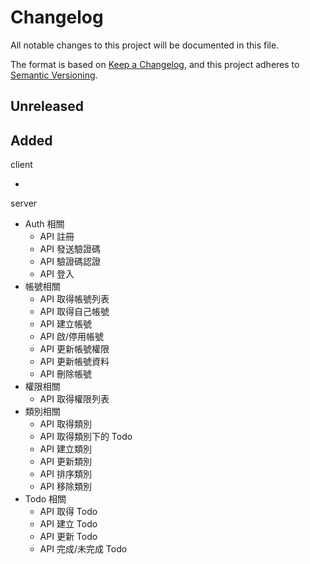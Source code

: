 # Changelog

All notable changes to this project will be documented in this file.

The format is based on [Keep a Changelog](https://keepachangelog.com/en/1.0.0/),
and this project adheres to [Semantic Versioning](https://semver.org/spec/v2.0.0.html).

## Unreleased

## Added

client

- 

server

- Auth 相關
  - API 註冊
  - API 發送驗證碼
  - API 驗證碼認證
  - API 登入
- 帳號相關
  - API 取得帳號列表
  - API 取得自己帳號
  - API 建立帳號
  - API 啟/停用帳號
  - API 更新帳號權限
  - API 更新帳號資料
  - API 刪除帳號
- 權限相關
  - API 取得權限列表
- 類別相關
  - API 取得類別
  - API 取得類別下的 Todo
  - API 建立類別
  - API 更新類別
  - API 排序類別
  - API 移除類別
- Todo 相關
  - API 取得 Todo
  - API 建立 Todo
  - API 更新 Todo
  - API 完成/未完成 Todo